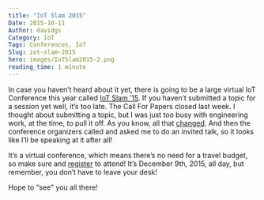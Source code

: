 ```yaml
---
title: "IoT Slam 2015"
Date: 2015-10-11
Author: davidgs
Category: IoT
Tags: Conferences, IoT
Slug: iot-slam-2015
hero: images/IoTSlam2015-2.png
reading_time: 1 minute
---
```


In case you haven’t heard about it yet, there is going to be a large virtual IoT Conference this year called [IoT Slam ’15](http://iotslam.com). If you haven’t submitted a topic for a session yet well, it’s too late. The Call For Papers closed last week. I thought about submitting a topic, but I was just too busy with engineering work, at the time, to pull it off. As you know, all that [changed](/posts/category/work/a-shock-to-the-system/). And then the conference organizers called and asked me to do an invited talk, so it looks like I’ll be speaking at it after all!

It’s a virtual conference, which means there’s no need for a travel budget, so make sure and [register](http://iotslam.com/register-now) to attend! It’s December 9th, 2015, all day, but remember, you don’t have to leave your desk! 

Hope to “see" you all there!
